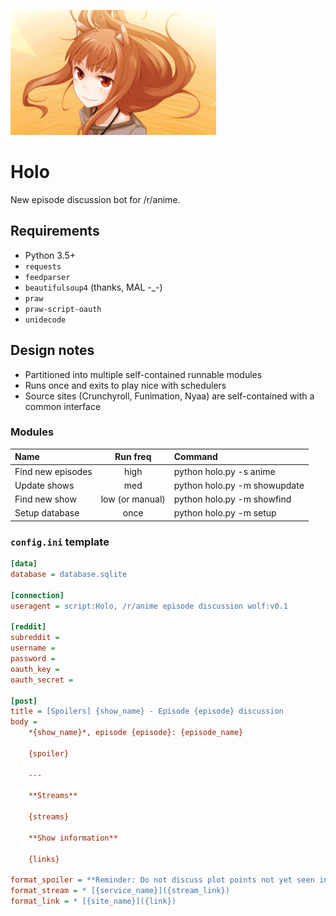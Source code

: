![Holo, of course.](holo.png)

# Holo
New episode discussion bot for /r/anime.

## Requirements
* Python 3.5+
* `requests`
* `feedparser`
* `beautifulsoup4` (thanks, MAL -_-)
* `praw`
* `praw-script-oauth`
* `unidecode`

## Design notes
* Partitioned into multiple self-contained runnable modules
* Runs once and exits to play nice with schedulers
* Source sites (Crunchyroll, Funimation, Nyaa) are self-contained with a common interface

### Modules

Name|Run freq|Command
:--|:-:|:--
Find new episodes|high|python holo.py -s anime
Update shows|med|python holo.py -m showupdate
Find new show|low (or manual)|python holo.py -m showfind
Setup database|once|python holo.py -m setup

### `config.ini` template

```ini
[data]
database = database.sqlite

[connection]
useragent = script:Holo, /r/anime episode discussion wolf:v0.1

[reddit]
subreddit = 
username = 
password = 
oauth_key = 
oauth_secret = 

[post]
title = [Spoilers] {show_name} - Episode {episode} discussion
body = 
	*{show_name}*, episode {episode}: {episode_name}
	
	{spoiler}
	
	---
	
	**Streams**
	
	{streams}
	
	**Show information**
	
	{links}

format_spoiler = **Reminder: Do not discuss plot points not yet seen in the show.**
format_stream = * [{service_name}]({stream_link})
format_link = * [{site_name}]({link})
```
